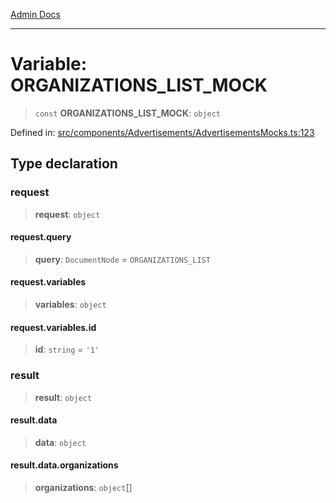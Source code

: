 [Admin Docs](/)

***

# Variable: ORGANIZATIONS\_LIST\_MOCK

> `const` **ORGANIZATIONS\_LIST\_MOCK**: `object`

Defined in: [src/components/Advertisements/AdvertisementsMocks.ts:123](https://github.com/PalisadoesFoundation/talawa-admin/blob/main/src/components/Advertisements/AdvertisementsMocks.ts#L123)

## Type declaration

### request

> **request**: `object`

#### request.query

> **query**: `DocumentNode` = `ORGANIZATIONS_LIST`

#### request.variables

> **variables**: `object`

#### request.variables.id

> **id**: `string` = `'1'`

### result

> **result**: `object`

#### result.data

> **data**: `object`

#### result.data.organizations

> **organizations**: `object`[]
